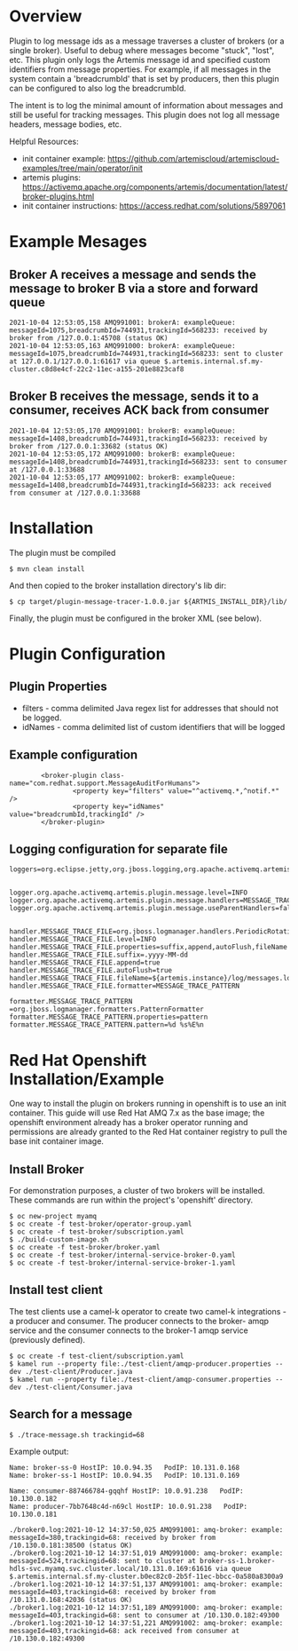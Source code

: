 
# Overview

Plugin to log message ids as a message traverses a cluster of brokers (or a single broker).  Useful to debug where messages become "stuck", "lost", etc.  This plugin only logs the Artemis message id and specified custom identifiers from message properties.  For example, if all messages in the system contain a 'breadcrumbId' that is set by producers, then this plugin can be configured to also log the breadcrumbId.

The intent is to log the minimal amount of information about messages and still be useful for tracking messages.  This plugin does not log all message headers, message bodies, etc.

Helpful Resources:
* init container example: https://github.com/artemiscloud/artemiscloud-examples/tree/main/operator/init
* artemis plugins: https://activemq.apache.org/components/artemis/documentation/latest/broker-plugins.html
* init container instructions: https://access.redhat.com/solutions/5897061

# Example Mesages

## Broker A receives a message and sends the message to broker B via a store and forward queue
```
2021-10-04 12:53:05,158 AMQ991001: brokerA: exampleQueue: messageId=1075,breadcrumbId=744931,trackingId=568233: received by broker from /127.0.0.1:45708 (status OK)
2021-10-04 12:53:05,163 AMQ991000: brokerA: exampleQueue: messageId=1075,breadcrumbId=744931,trackingId=568233: sent to cluster at 127.0.0.1/127.0.0.1:61617 via queue $.artemis.internal.sf.my-cluster.c8d8e4cf-22c2-11ec-a155-201e8823caf8
```

## Broker B receives the message, sends it to a consumer, receives ACK back from consumer
```
2021-10-04 12:53:05,170 AMQ991001: brokerB: exampleQueue: messageId=1408,breadcrumbId=744931,trackingId=568233: received by broker from /127.0.0.1:33682 (status OK)
2021-10-04 12:53:05,172 AMQ991000: brokerB: exampleQueue: messageId=1408,breadcrumbId=744931,trackingId=568233: sent to consumer at /127.0.0.1:33688
2021-10-04 12:53:05,177 AMQ991002: brokerB: exampleQueue: messageId=1408,breadcrumbId=744931,trackingId=568233: ack received from consumer at /127.0.0.1:33688
```
# Installation
The plugin must be compiled
```
$ mvn clean install
```

And then copied to the broker installation directory's lib dir:
```
$ cp target/plugin-message-tracer-1.0.0.jar ${ARTMIS_INSTALL_DIR}/lib/
```

Finally, the plugin must be configured in the broker XML (see below).

# Plugin Configuration

## Plugin Properties

* filters - comma delimited Java regex list for addresses that should not be logged.
* idNames - comma delimited list of custom identifiers that will be logged

## Example configuration

```
        <broker-plugin class-name="com.redhat.support.MessageAuditForHumans">
                <property key="filters" value="^activemq.*,^notif.*" />
                <property key="idNames" value="breadcrumbId,trackingId" />
        </broker-plugin>
```        

## Logging configuration for separate file
```
loggers=org.eclipse.jetty,org.jboss.logging,org.apache.activemq.artemis.core.server,org.apache.activemq.artemis.utils,org.apache.activemq.artemis.utils.critical,org.apache.activemq.artemis.journal,org.apache.activemq.artemis.jms.server,org.apache.activemq.artemis.integration.bootstrap,org.apache.activemq.audit.base,org.apache.activemq.audit.message,org.apache.activemq.audit.resource


logger.org.apache.activemq.artemis.plugin.message.level=INFO
logger.org.apache.activemq.artemis.plugin.message.handlers=MESSAGE_TRACE_FILE
logger.org.apache.activemq.artemis.plugin.message.useParentHandlers=false


handler.MESSAGE_TRACE_FILE=org.jboss.logmanager.handlers.PeriodicRotatingFileHandler
handler.MESSAGE_TRACE_FILE.level=INFO
handler.MESSAGE_TRACE_FILE.properties=suffix,append,autoFlush,fileName
handler.MESSAGE_TRACE_FILE.suffix=.yyyy-MM-dd
handler.MESSAGE_TRACE_FILE.append=true
handler.MESSAGE_TRACE_FILE.autoFlush=true
handler.MESSAGE_TRACE_FILE.fileName=${artemis.instance}/log/messages.log
handler.MESSAGE_TRACE_FILE.formatter=MESSAGE_TRACE_PATTERN

formatter.MESSAGE_TRACE_PATTERN =org.jboss.logmanager.formatters.PatternFormatter
formatter.MESSAGE_TRACE_PATTERN.properties=pattern
formatter.MESSAGE_TRACE_PATTERN.pattern=%d %s%E%n
```

# Red Hat Openshift Installation/Example

One way to install the plugin on brokers running in openshift is to use an init container.  This guide will use Red Hat AMQ 7.x as the base image; the openshift environment already has a broker operator running and permissions are already granted to the Red Hat container registry to pull the base init container image.

## Install Broker

For demonstration purposes, a cluster of two brokers will be installed.  These commands are run within the project's 'openshift' directory.

```
$ oc new-project myamq
$ oc create -f test-broker/operator-group.yaml 
$ oc create -f test-broker/subscription.yaml 
$ ./build-custom-image.sh
$ oc create -f test-broker/broker.yaml
$ oc create -f test-broker/internal-service-broker-0.yaml 
$ oc create -f test-broker/internal-service-broker-1.yaml 
```


## Install test client

The test clients use a camel-k operator to create two camel-k integrations - a producer and consumer.  The producer connects to the broker- amqp service and the consumer connects to the broker-1 amqp service (previously defined).

```
$ oc create -f test-client/subscription.yaml
$ kamel run --property file:./test-client/amqp-producer.properties --dev ./test-client/Producer.java
$ kamel run --property file:./test-client/amqp-consumer.properties --dev ./test-client/Consumer.java
```

## Search for a message

```
$ ./trace-message.sh trackingid=68
```

Example output:
```
Name: broker-ss-0 HostIP: 10.0.94.35   PodIP: 10.131.0.168
Name: broker-ss-1 HostIP: 10.0.94.35   PodIP: 10.131.0.169

Name: consumer-887466784-gqqhf HostIP: 10.0.91.238   PodIP: 10.130.0.182
Name: producer-7bb7648c4d-n69cl HostIP: 10.0.91.238   PodIP: 10.130.0.181

./broker0.log:2021-10-12 14:37:50,025 AMQ991001: amq-broker: example: messageId=380,trackingid=68: received by broker from /10.130.0.181:38500 (status OK)
./broker0.log:2021-10-12 14:37:51,019 AMQ991000: amq-broker: example: messageId=524,trackingid=68: sent to cluster at broker-ss-1.broker-hdls-svc.myamq.svc.cluster.local/10.131.0.169:61616 via queue $.artemis.internal.sf.my-cluster.b0ec82c0-2b5f-11ec-bbcc-0a580a8300a9
./broker1.log:2021-10-12 14:37:51,137 AMQ991001: amq-broker: example: messageId=403,trackingid=68: received by broker from /10.131.0.168:42036 (status OK)
./broker1.log:2021-10-12 14:37:51,189 AMQ991000: amq-broker: example: messageId=403,trackingid=68: sent to consumer at /10.130.0.182:49300
./broker1.log:2021-10-12 14:37:51,221 AMQ991002: amq-broker: example: messageId=403,trackingid=68: ack received from consumer at /10.130.0.182:49300
```
